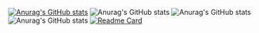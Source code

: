 <!--
### Hi there 👋

## Working hard to become a qualified front-end engineer.


**yixuxiMQ/yixuxiMQ** is a ✨ _special_ ✨ repository because its `README.md` (this file) appears on your GitHub profile.

Here are some ideas to get you started:

- 🔭 I’m currently working on ...
- 🌱 I’m currently learning ...
- 👯 I’m looking to collaborate on ...
- 🤔 I’m looking for help with ...
- 💬 Ask me about ...
- 📫 How to reach me: ...
- 😄 Pronouns: ...
- ⚡ Fun fact: ...
-->
[![Anurag's GitHub stats](https://github-readme-stats.vercel.app/api?username=yixuxiMQ)](https://github.com/yixuxiMQ/github-readme-stats)
![Anurag's GitHub stats](https://github-readme-stats.vercel.app/api?username=yixuxiMQ&count_private=true)
![Anurag's GitHub stats](https://github-readme-stats.vercel.app/api?username=yixuxiMQ&show_icons=true)
![Anurag's GitHub stats](https://github-readme-stats.vercel.app/api?username=yixuxiMQ&show_icons=true&theme=radical)
[![Readme Card](https://github-readme-stats.vercel.app/api/pin/?username=yixuxiMQ&repo=github-readme-stats)](https://github.com/anuraghazra/github-readme-stats)

